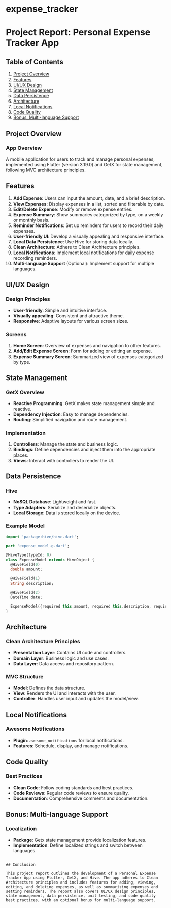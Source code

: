 # expense_tracker

# Project Report: Personal Expense Tracker App

## Table of Contents

1. [Project Overview](#project-overview)
2. [Features](#features)
3. [UI/UX Design](#uiux-design)
4. [State Management](#state-management)
5. [Data Persistence](#data-persistence)
6. [Architecture](#architecture)
7. [Local Notifications](#local-notifications)
8. [Code Quality](#code-quality)
9. [Bonus: Multi-language Support](#bonus-multi-language-support)

## Project Overview

### App Overview
A mobile application for users to track and manage personal expenses, implemented using Flutter (version 3.19.0) and GetX for state management, following MVC architecture principles.

## Features

1. **Add Expense**: Users can input the amount, date, and a brief description.
2. **View Expenses**: Display expenses in a list, sorted and filterable by date.
3. **Edit/Delete Expense**: Modify or remove expense entries.
4. **Expense Summary**: Show summaries categorized by type, on a weekly or monthly basis.
5. **Reminder Notifications**: Set up reminders for users to record their daily expenses.
6. **User-friendly UI**: Develop a visually appealing and responsive interface.
7. **Local Data Persistence**: Use Hive for storing data locally.
8. **Clean Architecture**: Adhere to Clean Architecture principles.
9. **Local Notifications**: Implement local notifications for daily expense recording reminders.
10. **Multi-language Support** (Optional): Implement support for multiple languages.

## UI/UX Design

### Design Principles

- **User-friendly**: Simple and intuitive interface.
- **Visually appealing**: Consistent and attractive theme.
- **Responsive**: Adaptive layouts for various screen sizes.

### Screens

1. **Home Screen**: Overview of expenses and navigation to other features.
2. **Add/Edit Expense Screen**: Form for adding or editing an expense.
3. **Expense Summary Screen**: Summarized view of expenses categorized by type.


## State Management

### GetX Overview

- **Reactive Programming**: GetX makes state management simple and reactive.
- **Dependency Injection**: Easy to manage dependencies.
- **Routing**: Simplified navigation and route management.

### Implementation

1. **Controllers**: Manage the state and business logic.
2. **Bindings**: Define dependencies and inject them into the appropriate places.
3. **Views**: Interact with controllers to render the UI.



## Data Persistence

### Hive

- **NoSQL Database**: Lightweight and fast.
- **Type Adapters**: Serialize and deserialize objects.
- **Local Storage**: Data is stored locally on the device.

### Example Model

```dart
import 'package:hive/hive.dart';

part 'expense_model.g.dart';

@HiveType(typeId: 0)
class ExpenseModel extends HiveObject {
  @HiveField(0)
  double amount;

  @HiveField(1)
  String description;

  @HiveField(2)
  DateTime date;

  ExpenseModel({required this.amount, required this.description, required this.date});
}
```

## Architecture

### Clean Architecture Principles

- **Presentation Layer**: Contains UI code and controllers.
- **Domain Layer**: Business logic and use cases.
- **Data Layer**: Data access and repository pattern.

### MVC Structure

- **Model**: Defines the data structure.
- **View**: Renders the UI and interacts with the user.
- **Controller**: Handles user input and updates the model/view.



## Local Notifications

### Awesome Notifications

- **Plugin**: `awesome_notifications` for local notifications.
- **Features**: Schedule, display, and manage notifications.



## Code Quality

### Best Practices

- **Clean Code**: Follow coding standards and best practices.
- **Code Reviews**: Regular code reviews to ensure quality.
- **Documentation**: Comprehensive comments and documentation.

## Bonus: Multi-language Support

### Localization

- **Package**: Getx state management provide  localization features.
- **Implementation**: Define localized strings and switch between languages.



```

## Conclusion

This project report outlines the development of a Personal Expense Tracker App using Flutter, GetX, and Hive. The app adheres to Clean Architecture principles and includes features for adding, viewing, editing, and deleting expenses, as well as summarizing expenses and setting reminders. The report also covers UI/UX design principles, state management, data persistence, unit testing, and code quality best practices, with an optional bonus for multi-language support.